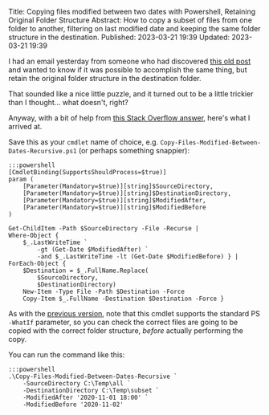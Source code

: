 Title: Copying files modified between two dates with Powershell, Retaining Original Folder Structure
Abstract: How to copy a subset of files from one folder to another, filtering on last modified date and keeping the same folder structure in the destination.
Published: 2023-03-21 19:39
Updated: 2023-03-21 19:39

I had an email yesterday from someone who had discovered [this old post](/powershell-copy-files-modified-between-dates.html) and wanted to know if it was possible to accomplish the same thing, but retain the original folder structure in the destination folder.

That sounded like a nice little puzzle, and it turned out to be a little trickier than I thought... what doesn't, right?

Anyway, with a bit of help from [this Stack Overflow answer](https://stackoverflow.com/a/7523632/43140), here's what I arrived at.

Save this as your `cmdlet` name of choice, e.g. `Copy-Files-Modified-Between-Dates-Recursive.ps1` (or perhaps something snappier):

    :::powershell
    [CmdletBinding(SupportsShouldProcess=$true)]
    param (
        [Parameter(Mandatory=$true)][string]$SourceDirectory,
        [Parameter(Mandatory=$true)][string]$DestinationDirectory,
        [Parameter(Mandatory=$true)][string]$ModifiedAfter,
        [Parameter(Mandatory=$true)][string]$ModifiedBefore
    )

    Get-ChildItem -Path $SourceDirectory -File -Recurse |
    Where-Object {
        $_.LastWriteTime `
            -gt (Get-Date $ModifiedAfter) `
            -and $_.LastWriteTime -lt (Get-Date $ModifiedBefore) } |
    ForEach-Object {
        $Destination = $_.FullName.Replace(
            $SourceDirectory,
            $DestinationDirectory)
        New-Item -Type File -Path $Destination -Force
        Copy-Item $_.FullName -Destination $Destination -Force }

As with the [previous version](/powershell-copy-files-modified-between-dates.html), note that this cmdlet supports the standard PS `-WhatIf` parameter, so you can check the correct files are going to be copied with the correct folder structure, _before_ actually performing the copy.

You can run the command like this:

    :::powershell
    .\Copy-Files-Modified-Between-Dates-Recursive `
        -SourceDirectory C:\Temp\all `
        -DestinationDirectory C:\Temp\subset `
        -ModifiedAfter '2020-11-01 18:00' `
        -ModifiedBefore '2020-11-02'
